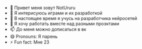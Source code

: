 - 👋 Привет меня зовут NotUruru
- 👀 Я интерисуюсь играми и их разработкой
- 🌱 В настоящее время я учусь на разработчика нейросетей
- 💞️ Я хочу работать вместе над разными проэктами
- 📫 До меня можно дописаться в вк
- 😄 Pronouns: Я парень
- ⚡ Fun fact: Мне 23

<!---
NotUruru/NotUruru is a ✨ special ✨ repository because its `README.md` (this file) appears on your GitHub profile.
You can click the Preview link to take a look at your changes.
--->
